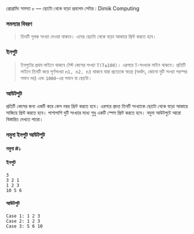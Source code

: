 প্রোগ্রামিং সমস্যা ৮ — ছোটো থেকে বড়ো
প্রবলেম সেটার : Dimik Computing
  
### সমস্যার বিবরণ
> তিনটি পৃথক সংখ্যা দেওয়া থাকবে। এদের ছোটো থেকে বড়ো আকারে প্রিন্ট করতে হবে।

### ইনপুট
> ইনপুটের প্রথম লাইনে থাকবে টেস্ট কেসের সংখ্যা `T(T≤100)`। এরপরে `T`-সংখ্যক লাইন থাকবে। প্রতিটি লাইনে তিনটি করে পূর্ণসংখ্যা `n1, n2, n3` থাকবে যারা প্রত্যেকে স্বতন্ত্র (অর্থাৎ, কোনো দুটি সংখ্যা পরস্পর সমান নয়) এবং `1000`-এর সমান বা ছোটো।

### আউটপুট
প্রতিটি কেসের জন্য একটি করে কেস নম্বর প্রিন্ট করতে হবে। এরপরে প্রদত্ত তিনটি সংখ্যাকে ছোটো থেকে বড়ো আকারে সাজিয়ে প্রিন্ট করতে হবে। পাশাপাশি দুটি সংখ্যার মধ্যে শুধু একটি স্পেস প্রিন্ট করতে হবে। নমুনা আউটপুটে আরো বিস্তারিত দেখতে পারো।

### নমুনা ইনপুট আউটপুট
#### নমুনা #১
#### ইনপুট
	3
	3 2 1
	1 2 3
	10 5 6
#### আউটপুট
	Case 1: 1 2 3
	Case 2: 1 2 3
	Case 3: 5 6 10